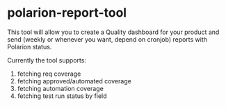 # polarion-report-tool

This tool will allow you to create a Quality dashboard for your product and send (weekly or whenever you want, depend on cronjob) reports with Polarion status.

Currently the tool supports:
1. fetching req coverage 
2. fetching approved/automated coverage
3. fetching automation coverage
4. fetching test run status by field
